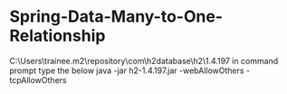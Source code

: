 # Spring-Data-Many-to-One-Relationship
C:\Users\trainee\.m2\repository\com\h2database\h2\1.4.197
in command prompt type the below
java -jar h2-1.4.197.jar -webAllowOthers -tcpAllowOthers
